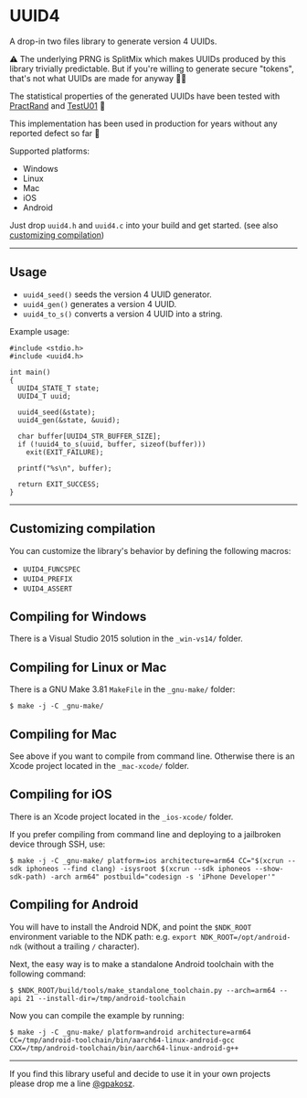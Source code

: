 # UUID4

A drop-in two files library to generate version 4 UUIDs.

⚠ The underlying PRNG is SplitMix which makes UUIDs produced by this library
trivially predictable. But if you're willing to generate secure "tokens", that's
not what UUIDs are made for anyway 🤷‍♂️

The statistical properties of the generated UUIDs have been tested with
[PractRand] and [TestU01] 🎲

This implementation has been used in production for years without any reported
defect so far 🤞

Supported platforms:

- Windows
- Linux
- Mac
- iOS
- Android

Just drop `uuid4.h` and `uuid4.c` into your build and get started. (see also
[customizing compilation])

[customizing compilation]: #customizing-compilation
[PractRand]: http://pracrand.sourceforge.net/PractRand.txt
[TestU01]: http://simul.iro.umontreal.ca/testu01/tu01.html

--------------------------------------------------------------------------------

## Usage

- `uuid4_seed()` seeds the version 4 UUID generator.
- `uuid4_gen()` generates a version 4 UUID.
- `uuid4_to_s()` converts a version 4 UUID into a string.

Example usage:

```
#include <stdio.h>
#include <uuid4.h>

int main()
{
  UUID4_STATE_T state;
  UUID4_T uuid;

  uuid4_seed(&state);
  uuid4_gen(&state, &uuid);

  char buffer[UUID4_STR_BUFFER_SIZE];
  if (!uuid4_to_s(uuid, buffer, sizeof(buffer)))
    exit(EXIT_FAILURE);

  printf("%s\n", buffer);

  return EXIT_SUCCESS;
}
```

--------------------------------------------------------------------------------

## Customizing compilation

You can customize the library's behavior by defining the following macros:

- `UUID4_FUNCSPEC`
- `UUID4_PREFIX`
- `UUID4_ASSERT`

## Compiling for Windows

There is a Visual Studio 2015 solution in the `_win-vs14/` folder.

## Compiling for Linux or Mac

There is a GNU Make 3.81 `MakeFile` in the `_gnu-make/` folder:

    $ make -j -C _gnu-make/

## Compiling for Mac

See above if you want to compile from command line. Otherwise there is an Xcode
project located in the `_mac-xcode/` folder.

## Compiling for iOS

There is an Xcode project located in the `_ios-xcode/` folder.

If you prefer compiling from command line and deploying to a jailbroken device
through SSH, use:

    $ make -j -C _gnu-make/ platform=ios architecture=arm64 CC="$(xcrun --sdk iphoneos --find clang) -isysroot $(xcrun --sdk iphoneos --show-sdk-path) -arch arm64" postbuild="codesign -s 'iPhone Developer'"

## Compiling for Android

You will have to install the Android NDK, and point the `$NDK_ROOT` environment
variable to the NDK path: e.g. `export NDK_ROOT=/opt/android-ndk` (without a
trailing `/` character).

Next, the easy way is to make a standalone Android toolchain with the following
command:

    $ $NDK_ROOT/build/tools/make_standalone_toolchain.py --arch=arm64 --api 21 --install-dir=/tmp/android-toolchain

Now you can compile the example by running:

    $ make -j -C _gnu-make/ platform=android architecture=arm64 CC=/tmp/android-toolchain/bin/aarch64-linux-android-gcc CXX=/tmp/android-toolchain/bin/aarch64-linux-android-g++

--------------------------------------------------------------------------------

If you find this library useful and decide to use it in your own projects please
drop me a line [@gpakosz].

[@gpakosz]: https://twitter.com/gpakosz
